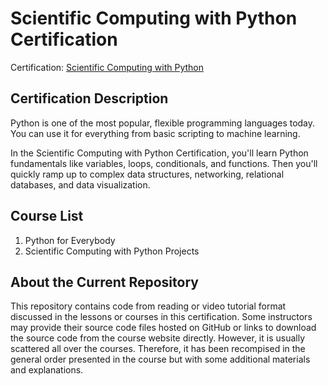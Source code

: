<!-- This is the current repository's README file. -->

# Scientific Computing with Python Certification

Certification: [Scientific Computing with Python](https://www.freecodecamp.org/learn/scientific-computing-with-python/)

## Certification Description

Python is one of the most popular, flexible programming languages today. You can use it for everything from basic scripting to machine learning.

In the Scientific Computing with Python Certification, you'll learn Python fundamentals like variables, loops, conditionals, and functions. Then you'll quickly ramp up to complex data structures, networking, relational databases, and data visualization.

## Course List

1. Python for Everybody
2. Scientific Computing with Python Projects

## About the Current Repository

This repository contains code from reading or video tutorial format discussed in the lessons or courses in this certification. Some instructors may provide their source code files hosted on GitHub or links to download the source code from the course website directly. However, it is usually scattered all over the courses. Therefore, it has been recompised in the general order presented in the course but with some additional materials and explanations.
